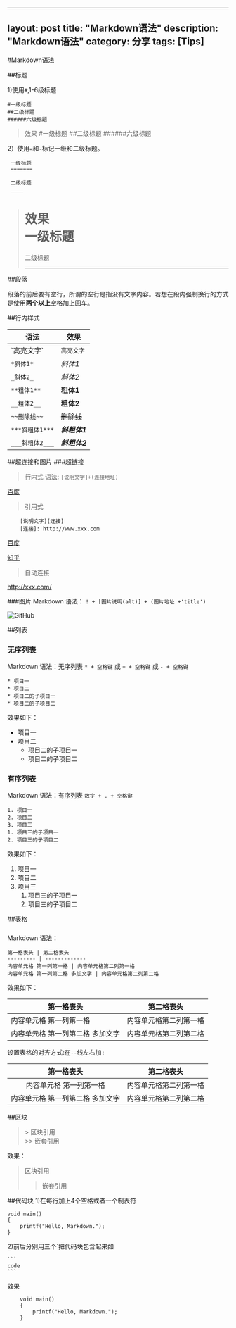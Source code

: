 
---
layout: post
title: "Markdown语法"
description: "Markdown语法"
category: 分享
tags: [Tips]
---



#Markdown语法

##标题

1)使用`#`,1-6级标题  

```
#一级标题
##二级标题
######六级标题
```
>效果
>#一级标题
>##二级标题
>######六级标题

2）使用`=`和`-`标记一级和二级标题。  

```
 一级标题  
 =======  
 
 二级标题  
 ____
```

>效果  
> 一级标题    
> ======= 
> 二级标题  
> ____


##段落

段落的前后要有空行，所谓的空行是指没有文字内容。若想在段内强制换行的方式是使用**两个以上**空格加上回车。


##行内样式

|语法|效果|
|----|-----
|\`高亮文字\`|`高亮文字`
|`*斜体1*`|*斜体1*
|`_斜体2_`|_斜体2_
|`**粗体1**`|**粗体1**
|`__粗体2__`|__粗体2__
|`~~删除线~~`| ~~删除线~~
|`***斜粗体1***`|***斜粗体1***
|`___斜粗体2___`|___斜粗体2___



##超连接和图片
###超链接
> 行内式 语法: `[说明文字]+(连接地址)`
	
[百度](http://www.baidu.com)

>引用式

```
	[说明文字][连接]
	[连接]: http://www.xxx.com
```
	
[百度][baidu]

[知乎][zhihu]

[baidu]: http://www.baidu.com
[zhihu]: http://www.zhihu.com

>自动连接

<http://xxx.com/>

###图片
Markdown 语法： `! + [图片说明(alt)] + (图片地址 +'title')`

![GitHub](http://zh.mweb.im/asset/img/set-up-git.gif "gtihub")


##列表
### 无序列表

Markdown 语法：无序列表 `* + 空格键` 或 `+ + 空格键` 或 `- + 空格键`

```
* 项目一 
* 项目二
* 项目二的子项目一 
* 项目二的子项目二
```

效果如下：

* 项目一 
* 项目二
	* 项目二的子项目一 
	* 项目二的子项目二

### 有序列表

Markdown 语法：有序列表 `数字 + . + 空格键`

```
1. 项目一 
2. 项目二 
3. 项目三
1. 项目三的子项目一
2. 项目三的子项目二
```

效果如下：

1. 项目一 
2. 项目二 
3. 项目三
	1. 项目三的子项目一 
	2. 项目三的子项目二

##表格
###
Markdown 语法：

```
第一格表头 | 第二格表头
--------- | -------------
内容单元格 第一列第一格 | 内容单元格第二列第一格
内容单元格 第一列第二格 多加文字 | 内容单元格第二列第二格
```

效果如下：

第一格表头 | 第二格表头
--------- | -------------
内容单元格 第一列第一格| 内容单元格第二列第一格
内容单元格 第一列第二格 多加文字 | 内容单元格第二列第二格

设置表格的对齐方式:在`--`线左右加`:`

第一格表头 | 第二格表头
:------: | :------:
内容单元格 第一列第一格| 内容单元格第二列第一格
内容单元格 第一列第二格 多加文字 | 内容单元格第二列第二格

##区块
> \> 区块引用  
> \>> 嵌套引用  

效果：
> 区块引用  
>> 嵌套引用 



##代码块
1)在每行加上4个空格或者一个制表符

	void main()    
	{    
	    printf("Hello, Markdown.");    
	}   

2)前后分别用三个\`把代码块包含起来如  
	
	```
	code
	``` 
效果  

```
	void main()    
	{    
	    printf("Hello, Markdown.");    
	}  
```



